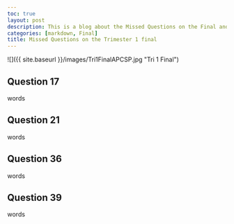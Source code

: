 ```yaml
---
toc: true
layout: post
description: This is a blog about the Missed Questions on the Final and will provide the correct answer and why
categories: [markdown, Final]
title: Missed Questions on the Trimester 1 final
---
```


![]({{ site.baseurl }}/images/Tri1FinalAPCSP.jpg "Tri 1 Final")

## Question 17
words

## Question 21
words

## Question 36
words

## Question 39
words